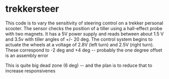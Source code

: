 # trekkersteer
This code is to vary the sensitivity of steering control on a trekker personal scooter.
The sensor checks the position of a tiller using a hall-effect probe with two magnets. 
It has a 5V power supply and reads between about 1.5 V and 3.5v with tiller angles of +/- 20 deg.
The control system begins to actuate the wheels at a voltage of 2.8V (left turn) and 2.5V (right turn).
These correspond to -2 deg and +4 deg -- probably the one degree offset is an assembly error

This is quite big dead zone (6 deg) -- and the plan is to reduce that to increase responsivenes
